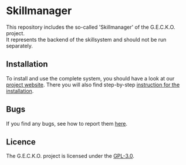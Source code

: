# Skillmanager

This repository includes the so-called 'Skillmanager' of the G.E.C.K.O. project.  
It represents the backend of the skillsystem and should not be run separately.

## Installation
To install and use the complete system, you should have a look at our [project website](https://gecko-voice-assistant.github.io/gecko/).
There you will also find step-by-step [instruction for the installation](https://gecko-voice-assistant.github.io/gecko/docs/installation/).

## Bugs
If you find any bugs, see how to report them [here](https://gecko-voice-assistant.github.io/gecko/docs/contributing/how-to/#how-to-file-an-issue).

## Licence
The G.E.C.K.O. project is licensed under the [GPL-3.0](./LICENSE.md). 

